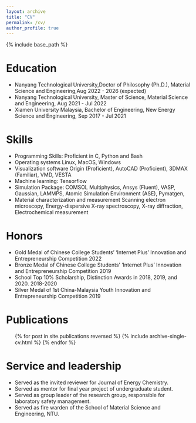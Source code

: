 ```yaml
---
layout: archive
title: "CV"
permalink: /cv/
author_profile: true
---
```


{% include base_path %}

Education
======
* Nanyang Technological University,Doctor of Philosophy (Ph.D.), Material Science and Engineering,Aug 2022 - 2026 (expected)
* Nanyang Technological University, Master of Science, Material Science and Engineering, Aug 2021 - Jul 2022
* Xiamen University Malaysia, Bachelor of Engineering, New Energy Science and Engineering, Sep 2017 - Jul 2021
    
Skills
======
*	Programming Skills:	Proficient in C, Python and Bash
*	Operating systems	Linux, MacOS, Windows
*	Visualization software	Origin (Proficient), AutoCAD (Proficient), 3DMAX (Familiar), VMD, VESTA
*	Machine learning:	Tensorflow
*	Simulation Package:	COMSOL Multiphysics, Ansys (Fluent), VASP, Gaussian, LAMMPS, Atomic Simulation Environment (ASE), Pymatgen, 
*	Material characterization and
measurement	Scanning electron microscopy, Energy-dispersive X-ray spectroscopy, X-ray diffraction, Electrochemical measurement

Honors
======
* Gold Medal of Chinese College Students’ ‘Internet Plus’ Innovation and Entrepreneurship Competition	2022
*	Bronze Medal of Chinese College Students’ ‘Internet Plus’ Innovation and Entrepreneurship Competition	2019
*	School Top 10% Scholarship, Distinction Awards in 2018, 2019, and 2020.	2018-2020
*	Silver Medal of 1st China-Malaysia Youth Innovation and Entrepreneurship Competition	2019
  
Publications
======
  <ul>{% for post in site.publications reversed %}
    {% include archive-single-cv.html %}
  {% endfor %}</ul>
  
Service and leadership
======
* Served as the invited reviewer for Journal of Energy Chemistry.
*	Served as mentor for final year project of undergraduate student.
*	Served as group leader of the research group, responsible for laboratory safety management.
*	Served as fire warden of the School of Material Science and Engineering, NTU.

